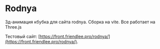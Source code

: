 # Rodnya

3д-анимация кбубка для сайта rodnya. Сборка на vite. Все работает на Three.js

Тестовый сайт: [https://front.friendlee.pro/rodnya/](https://front.friendlee.pro/rodnya/).
